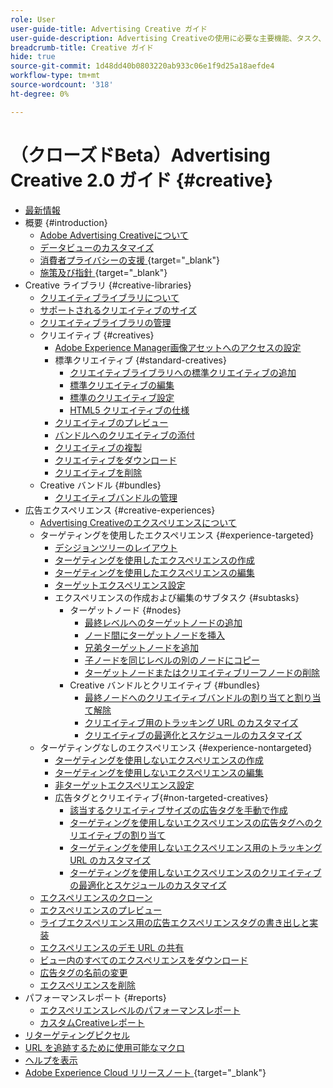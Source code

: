 ```yaml
---
role: User
user-guide-title: Advertising Creative ガイド
user-guide-description: Advertising Creativeの使用に必要な主要機能、タスク、設定およびその他のリソースについて説明します。
breadcrumb-title: Creative ガイド
hide: true
source-git-commit: 1d48dd40b0803220ab933c06e1f9d25a18aefde4
workflow-type: tm+mt
source-wordcount: '318'
ht-degree: 0%

---
```



# （クローズドBeta）Advertising Creative 2.0 ガイド {#creative}

+ [最新情報](/help/creative/home.md)
+ 概要 {#introduction}
   + [Adobe Advertising Creativeについて](/help/creative/introduction/creative-about.md)
   + [データビューのカスタマイズ](/help/creative/introduction/customize-data-views.md)
   + [ 消費者プライバシーの支援 ](https://experienceleague.adobe.com/docs/advertising/privacy/home.html){target="_blank"}<!-- This is a duplicate link to this file, so using an absolute link here instead of a relative link. Github doesn't allow duplicate links via relative links. -->
   + [ 施策及び指針 ](https://experienceleague.adobe.com/docs/advertising/privacy/home.html){target="_blank"}<!-- This is a duplicate link to this file, so using an absolute link here instead of a relative link. Github doesn't allow duplicate links via relative links. -->
+ Creative ライブラリ {#creative-libraries}
   + [クリエイティブライブラリについて](/help/creative/creative-libraries/creative-libraries-about.md)
   + [サポートされるクリエイティブのサイズ](/help/creative/creative-libraries/creative-sizes.md)
   + [クリエイティブライブラリの管理](/help/creative/creative-libraries/creative-library-manage.md)
   + クリエイティブ {#creatives}
      + [Adobe Experience Manager画像アセットへのアクセスの設定](/help/creative/creative-libraries/aem-assets-configure.md)
      + 標準クリエイティブ {#standard-creatives}
         + [クリエイティブライブラリへの標準クリエイティブの追加](/help/creative/creative-libraries/creative-add-standard.md)
         + [標準クリエイティブの編集](/help/creative/creative-libraries/creative-edit-standard.md)
         + [標準のクリエイティブ設定](/help/creative/creative-libraries/creative-settings-standard.md)
         + [HTML5 クリエイティブの仕様](/help/creative/creative-libraries/html5-creative-specification.md)
      + [クリエイティブのプレビュー](/help/creative/creative-libraries/creative-preview.md)
      + [バンドルへのクリエイティブの添付](/help/creative/creative-libraries/creative-attach-detach-bundles.md)
      + [クリエイティブの複製](/help/creative/creative-libraries/creative-duplicate.md)
      + [クリエイティブをダウンロード](/help/creative/creative-libraries/creative-download.md)
      + [クリエイティブを削除](/help/creative/creative-libraries/creative-delete.md)
   + Creative バンドル {#bundles}
      + [クリエイティブバンドルの管理](/help/creative/creative-libraries/bundle-manage.md)
+ 広告エクスペリエンス {#creative-experiences}
   + [Advertising Creativeのエクスペリエンスについて](/help/creative/experiences/experience-about.md)
   + ターゲティングを使用したエクスペリエンス {#experience-targeted}
      + [デシジョンツリーのレイアウト](/help/creative/experiences/experience-decision-tree.md)
      + [ターゲティングを使用したエクスペリエンスの作成](/help/creative/experiences/experience-create-targeting.md)
      + [ターゲティングを使用したエクスペリエンスの編集](/help/creative/experiences/experience-edit-targeting.md)
      + [ターゲットエクスペリエンス設定](/help/creative/experiences/experience-settings-targeting.md)
      + エクスペリエンスの作成および編集のサブタスク {#subtasks}
         + ターゲットノード {#nodes}
            + [最終レベルへのターゲットノードの追加](/help/creative/experiences/experience-target-node-add-final.md)
            + [ノード間にターゲットノードを挿入](/help/creative/experiences/experience-target-node-add-inner.md)
            + [兄弟ターゲットノードを追加](/help/creative/experiences/experience-target-node-add-sibling.md)
            + [子ノードを同じレベルの別のノードにコピー](/help/creative/experiences/experience-target-node-copy.md)
            + [ターゲットノードまたはクリエイティブリーフノードの削除](/help/creative/experiences/experience-target-node-delete.md)
         + Creative バンドルとクリエイティブ {#bundles}
            + [最終ノードへのクリエイティブバンドルの割り当てと割り当て解除](/help/creative/experiences/experience-assign-creative-bundles.md)
            + [クリエイティブ用のトラッキング URL のカスタマイズ](/help/creative/experiences/experience-tracking-urls-targeting.md)
            + [クリエイティブの最適化とスケジュールのカスタマイズ](/help/creative/experiences/experience-optimization-scheduling-targeting.md)
   + ターゲティングなしのエクスペリエンス {#experience-nontargeted}
      + [ターゲティングを使用しないエクスペリエンスの作成](/help/creative/experiences/experience-create-no-targeting.md)
      + [ターゲティングを使用しないエクスペリエンスの編集](/help/creative/experiences/experience-edit-no-targeting.md)
      + [非ターゲットエクスペリエンス設定](/help/creative/experiences/experience-settings-no-targeting.md)
      + 広告タグとクリエイティブ{#non-targeted-creatives}
         + [該当するクリエイティブサイズの広告タグを手動で作成](/help/creative/experiences/experience-tag-create-manually.md)
         + [ターゲティングを使用しないエクスペリエンスの広告タグへのクリエイティブの割り当て](/help/creative/experiences/experience-tag-assign-creatives.md)
         + [ターゲティングを使用しないエクスペリエンス用のトラッキング URL のカスタマイズ](/help/creative/experiences/experience-tracking-urls-no-targeting.md)
         + [ターゲティングを使用しないエクスペリエンスのクリエイティブの最適化とスケジュールのカスタマイズ](/help/creative/experiences/experience-optimization-scheduling-no-targeting.md)
   + [エクスペリエンスのクローン](/help/creative/experiences/experience-clone.md)
   + [エクスペリエンスのプレビュー](/help/creative/experiences/experience-preview.md)
   + [ライブエクスペリエンス用の広告エクスペリエンスタグの書き出しと実装](/help/creative/experiences/experience-tag-export.md)
   + [エクスペリエンスのデモ URL の共有](/help/creative/experiences/experience-share-demo-url.md)
   + [ビュー内のすべてのエクスペリエンスをダウンロード](/help/creative/experiences/experience-download-view.md)
   + [広告タグの名前の変更](/help/creative/experiences/experience-tag-rename.md)
   + [エクスペリエンスを削除](/help/creative/experiences/experience-delete.md)
+ パフォーマンスレポート {#reports}
   + [エクスペリエンスレベルのパフォーマンスレポート](/help/creative/experiences/experience-performance-details.md)
   + [カスタムCreativeレポート](/help/creative/report-custom-creative.md)
+ [リターゲティングピクセル](/help/creative/pixels/retargeting-pixel-manage.md)
+ [URL を追跡するために使用可能なマクロ](/help/creative/creative-macros.md)
+ [ヘルプを表示](/help/creative/get-help.md)
+ [Adobe Experience Cloud リリースノート ](https://experienceleague.adobe.com/docs/release-notes/experience-cloud/current.html){target="_blank"}
